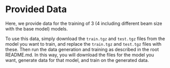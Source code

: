 # Provided Data

Here, we provide data for the training of 3 (4 including different beam size with the base model) models.

To use this data, simply download the `train.tgz` and `test.tgz` files from the model you want to train, 
and replace the `train.tgz` and `test.tgz` files with these. Then run the data generation and training
as described in the root README.md. In this way, you will download the files for the model you want, generate data
for that model, and train on the generated data.
